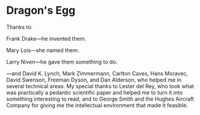 # Dragon's Egg

Thanks to:

Frank Drake&mdash;he invented them.

Mary Lois&mdash;she named them.

Larry Niven&mdash;he gave them something to do.

&mdash;and David K. Lynch, Mark Zimmermann, Carlton Caves, Hans Moravec, David Swenson, Freeman Dyson, and Dan Alderson, who helped me in several technical areas. My special thanks to Lester del Rey, who took what was practically a pedantic scientific paper and helped me to turn it into something interesting to read, and to George Smith and the Hughes Aircraft Company for giving me the intellectual environment that made it feasible.